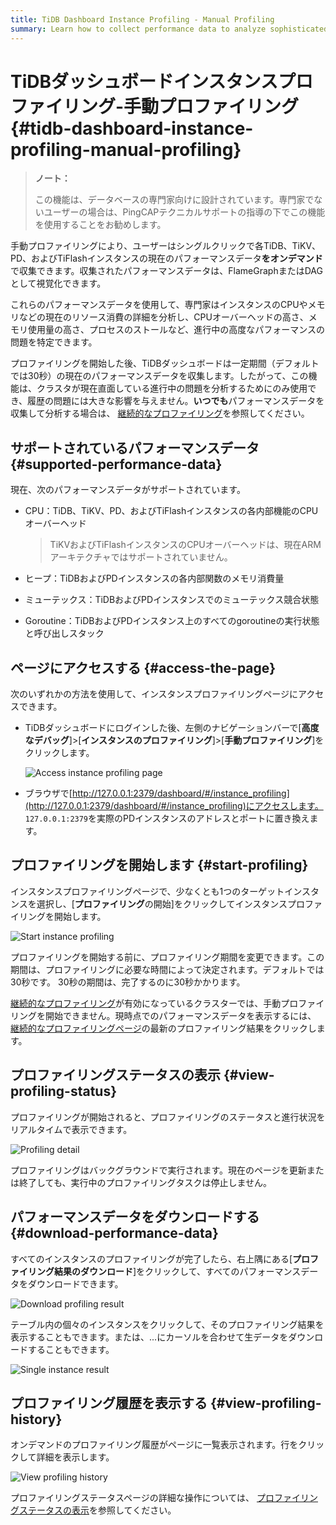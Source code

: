 ```yaml
---
title: TiDB Dashboard Instance Profiling - Manual Profiling
summary: Learn how to collect performance data to analyze sophisticated problems.
---
```


# TiDBダッシュボードインスタンスプロファイリング-手動プロファイリング {#tidb-dashboard-instance-profiling-manual-profiling}

> **ノート：**
>
> この機能は、データベースの専門家向けに設計されています。専門家でないユーザーの場合は、PingCAPテクニカルサポートの指導の下でこの機能を使用することをお勧めします。

手動プロファイリングにより、ユーザーはシングルクリックで各TiDB、TiKV、PD、およびTiFlashインスタンスの現在のパフォーマンスデータ**をオンデマンド**で収集できます。収集されたパフォーマンスデータは、FlameGraphまたはDAGとして視覚化できます。

これらのパフォーマンスデータを使用して、専門家はインスタンスのCPUやメモリなどの現在のリソース消費の詳細を分析し、CPUオーバーヘッドの高さ、メモリ使用量の高さ、プロセスのストールなど、進行中の高度なパフォーマンスの問題を特定できます。

プロファイリングを開始した後、TiDBダッシュボードは一定期間（デフォルトでは30秒）の現在のパフォーマンスデータを収集します。したがって、この機能は、クラスタが現在直面している進行中の問題を分析するためにのみ使用でき、履歴の問題には大きな影響を与えません。**いつでも**パフォーマンスデータを収集して分析する場合は、 [継続的なプロファイリング](/dashboard/continuous-profiling.md)を参照してください。

## サポートされているパフォーマンスデータ {#supported-performance-data}

現在、次のパフォーマンスデータがサポートされています。

-   CPU：TiDB、TiKV、PD、およびTiFlashインスタンスの各内部機能のCPUオーバーヘッド

    > TiKVおよびTiFlashインスタンスのCPUオーバーヘッドは、現在ARMアーキテクチャではサポートされていません。

-   ヒープ：TiDBおよびPDインスタンスの各内部関数のメモリ消費量

-   ミューテックス：TiDBおよびPDインスタンスでのミューテックス競合状態

-   Goroutine：TiDBおよびPDインスタンス上のすべてのgoroutineの実行状態と呼び出しスタック

## ページにアクセスする {#access-the-page}

次のいずれかの方法を使用して、インスタンスプロファイリングページにアクセスできます。

-   TiDBダッシュボードにログインした後、左側のナビゲーションバーで[**高度なデバッグ**]&gt;[<strong>インスタンスのプロファイリング</strong>]&gt;[<strong>手動プロファイリング</strong>]をクリックします。

    ![Access instance profiling page](/media/dashboard/dashboard-profiling-access.png)

-   ブラウザで[http://127.0.0.1:2379/dashboard/#/instance_profiling](http://127.0.0.1:2379/dashboard/#/instance_profiling)にアクセスします。 `127.0.0.1:2379`を実際のPDインスタンスのアドレスとポートに置き換えます。

## プロファイリングを開始します {#start-profiling}

インスタンスプロファイリングページで、少なくとも1つのターゲットインスタンスを選択し、[**プロファイリング**の開始]をクリックしてインスタンスプロファイリングを開始します。

![Start instance profiling](/media/dashboard/dashboard-profiling-start.png)

プロファイリングを開始する前に、プロファイリング期間を変更できます。この期間は、プロファイリングに必要な時間によって決定されます。デフォルトでは30秒です。 30秒の期間は、完了するのに30秒かかります。

[継続的なプロファイリング](/dashboard/continuous-profiling.md)が有効になっているクラスターでは、手動プロファイリングを開始できません。現時点でのパフォーマンスデータを表示するには、 [継続的なプロファイリングページ](/dashboard/continuous-profiling.md#access-the-page)の最新のプロファイリング結果をクリックします。

## プロファイリングステータスの表示 {#view-profiling-status}

プロファイリングが開始されると、プロファイリングのステータスと進行状況をリアルタイムで表示できます。

![Profiling detail](/media/dashboard/dashboard-profiling-view-progress.png)

プロファイリングはバックグラウンドで実行されます。現在のページを更新または終了しても、実行中のプロファイリングタスクは停止しません。

## パフォーマンスデータをダウンロードする {#download-performance-data}

すべてのインスタンスのプロファイリングが完了したら、右上隅にある[**プロファイリング結果のダウンロード**]をクリックして、すべてのパフォーマンスデータをダウンロードできます。

![Download profiling result](/media/dashboard/dashboard-profiling-download.png)

テーブル内の個々のインスタンスをクリックして、そのプロファイリング結果を表示することもできます。または、...にカーソルを合わせて生データをダウンロードすることもできます。

![Single instance result](/media/dashboard/dashboard-profiling-view-single.png)

## プロファイリング履歴を表示する {#view-profiling-history}

オンデマンドのプロファイリング履歴がページに一覧表示されます。行をクリックして詳細を表示します。

![View profiling history](/media/dashboard/dashboard-profiling-history.png)

プロファイリングステータスページの詳細な操作については、 [プロファイリングステータスの表示](#view-profiling-status)を参照してください。
